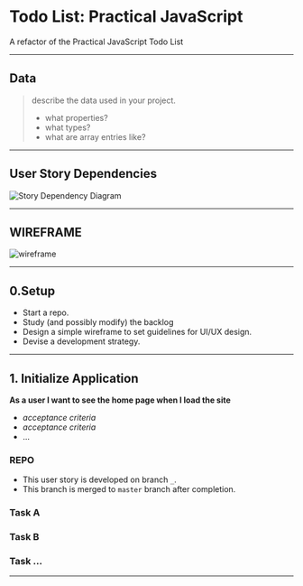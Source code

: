 # Todo List: Practical JavaScript

A refactor of the Practical JavaScript Todo List

---

## Data

> describe the data used in your project.
>
> - what properties?
> - what types?
> - what are array entries like?

---

## User Story Dependencies

![Story Dependency Diagram]()

---

## WIREFRAME

![wireframe]()

---

## 0.Setup

- Start a repo.
- Study (and possibly modify) the backlog
- Design a simple wireframe to set guidelines for UI/UX design.
- Devise a development strategy.

---

## 1. Initialize Application

**As a user I want to see the home page when I load the site**

- _acceptance criteria_
- _acceptance criteria_
- ...

### REPO

- This user story is developed on branch `_`.
- This branch is merged to `master` branch after completion.

### Task A

### Task B

### Task ...

---
